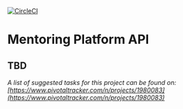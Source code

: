 [![CircleCI](https://circleci.com/gh/phlcastro/mentoring-platform-api.svg?style=svg)](https://circleci.com/gh/phlcastro/mentoring-platform-api)

# Mentoring Platform API

## TBD

*A list of suggested tasks for this project can be found on: [https://www.pivotaltracker.com/n/projects/1980083](https://www.pivotaltracker.com/n/projects/1980083)*
